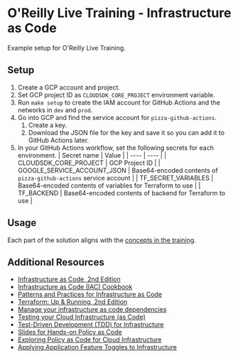 # O'Reilly Live Training - Infrastructure as Code

Example setup for O'Reilly Live Training.
## Setup

1. Create a GCP account and project.
1. Set GCP project ID as `CLOUDSDK_CORE_PROJECT` environment variable.
1. Run `make setup` to create the IAM account for GitHub Actions and the networks in `dev` and `prod`.
1. Go into GCP and find the service account for `pizza-github-actions`.
    1. Create a key.
    1. Download the JSON file for the key and save it so you can add it to GitHub Actions later.
1. In your GitHub Actions workflow, set the following secrets for each environment.
   | Secret name | Value |
   | ---- | ---- |
   | CLOUDSDK_CORE_PROJECT | GCP Project ID |
   | GOOGLE_SERVICE_ACCOUNT_JSON | Base64-encoded contents of `pizza-github-actions` service account |
   | TF_SECRET_VARIABLES | Base64-encoded contents of variables for Terraform to use |
   | TF_BACKEND |  Base64-encoded contents of backend for Terraform to use |

## Usage

Each part of the solution aligns with the [concepts in the training](https://speakerdeck.com/joatmon08/infrastructure-as-code-oreilly-live-training).

## Additional Resources

- [Infrastructure as Code, 2nd Edition](https://www.oreilly.com/library/view/infrastructure-as-code/9781098114664/)
- [Infrastructure as Code (IAC) Cookbook](https://www.oreilly.com/library/view/infrastructure-as-code/9781786464910/)
- [Patterns and Practices for Infrastructure as Code](https://www.manning.com/books/patterns-and-practices-for-infrastructure-as-code)
- [Terraform: Up & Running, 2nd Edition](https://www.oreilly.com/library/view/terraform-up/9781492046899/)
- [Manage your infrastructure as code dependencies](https://www.twitch.tv/videos/1114832142)
- [Testing your Cloud Infrastructure (as Code)](https://videos.sproutvideo.com/embed/4d9ddcb31f15efc4c4/38d24cf68eafb732?autoPlay=true&lightbox=true)
- [Test-Driven Development (TDD) for Infrastructure](https://www.hashicorp.com/resources/test-driven-development-tdd-for-infrastructure)
- [Slides for Hands-on Policy as Code](https://github.com/joatmon08/policy-as-code)
- [Exploring Policy as Code for Cloud Infrastructure](https://youtu.be/eFGqqTz_5QY)
- [Applying Application Feature Toggles to Infrastructure](https://www.oreilly.com/library/view/oscon-open-source/0636920469735/)